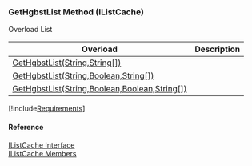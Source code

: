 ﻿### GetHgbstList Method (IListCache)

Overload List

| Overload | Description |
| --- | --- |
| [GetHgbstList(String,String\[\])](fcSDK~FChoice.Foundation.Clarify.IListCache~GetHgbstList(String,String[]).md) |   |
| [GetHgbstList(String,Boolean,String\[\])](fcSDK~FChoice.Foundation.Clarify.IListCache~GetHgbstList(String,Boolean,String[]).md) |   |
| [GetHgbstList(String,Boolean,Boolean,String\[\])](fcSDK~FChoice.Foundation.Clarify.IListCache~GetHgbstList(String,Boolean,Boolean,String[]).md) |   |

[!include[Requirements](../partials/requirements.md)]



#### Reference

[IListCache Interface](fcSDK~FChoice.Foundation.Clarify.IListCache.md)  
[IListCache Members](fcSDK~FChoice.Foundation.Clarify.IListCache_members.md)